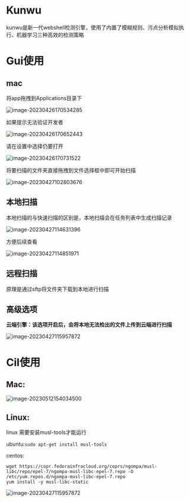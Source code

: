 # Kunwu

kunwu是新一代webshell检测引擎，使用了内置了模糊规则、污点分析模拟执行、机器学习三种高效的检测策略

# Gui使用

## mac

将app拖拽到Applications目录下

![image-20230426170534285](http://139.155.45.67:28090/2023/04/26/673aae87bc356.png)

如果提示无法验证开发者

![image-20230426170652443](http://139.155.45.67:28090/2023/04/26/4cabb06efddde.png)

请在设置中选择仍要打开

![image-20230426170731522](http://139.155.45.67:28090/2023/04/26/cefb27f7538e2.png)

将要扫描的文件夹直接拖拽到文件选择框中即可开始扫描

![image-20230427102803676](http://139.155.45.67:28090/2023/04/27/063e484761c4b.png)



## 本地扫描

本地扫描的与快速扫描的区别是，本地扫描会在任务列表中生成扫描记录

![image-20230427114631396](http://139.155.45.67:28090/2023/04/27/57c213bf51c7d.png)

方便后续查看

![image-20230427114851971](http://139.155.45.67:28090/2023/04/27/55ce4a50605a1.png)



## 远程扫描

原理是通过sftp将文件夹下载到本地进行扫描



## 高级选项

**云端引擎：该选项开启后，会将本地无法检出的文件上传到云端进行扫描**

![image-20230427115957872](http://139.155.45.67:28090/2023/04/27/293c9baa9bdb2.png)

# Cil使用

## Mac:

![image-20230512154034500](http://139.155.45.67:28090/2023/05/12/fd8b4e8c2d4c8.png)

## Linux:

linux 需要安装musl-tools才能运行

ubuntu:`sudo apt-get install musl-tools`

centos:

```shell
wget https://copr.fedorainfracloud.org/coprs/ngompa/musl-libc/repo/epel-7/ngompa-musl-libc-epel-7.repo -O /etc/yum.repos.d/ngompa-musl-libc-epel-7.repo
yum install -y musl-libc-static
```


![image-20230427115957872](http://139.155.45.67:28090/2023/04/27/293c9baa9bdb2.png)

